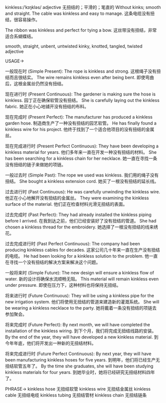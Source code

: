 kinkless:/ˈkɪŋkləs/
adjective
无扭结的；平滑的；笔直的
Without kinks; smooth and straight.
The cable was kinkless and easy to manage. 这条电缆没有扭结，很容易操作。

The ribbon was kinkless and perfect for tying a bow.  这丝带没有扭结，非常适合系蝴蝶结。

smooth, straight, unbent, untwisted
kinky, knotted, tangled, twisted
adjective


USAGE->

一般现在时 (Simple Present):
The rope is kinkless and strong.  这根绳子没有扭结而且很结实。
The wire remains kinkless even after being bent.  即使弯曲后，这根金属丝仍然没有扭结。


现在进行时 (Present Continuous):
The gardener is making sure the hose is kinkless. 园丁正在确保软管没有扭结。
She is carefully laying out the kinkless fabric. 她正在小心地铺开没有扭结的布料。


现在完成时 (Present Perfect):
The manufacturer has produced a kinkless garden hose.  制造商生产了一种没有扭结的园艺软管。
He has finally found a kinkless wire for his project. 他终于找到了一个适合他项目的没有扭结的金属丝。


现在完成进行时 (Present Perfect Continuous):
They have been developing a kinkless material for years.  他们多年来一直在开发一种没有扭结的材料。
She has been searching for a kinkless chain for her necklace. 她一直在寻找一条没有扭结的链子来做她的项链。


一般过去时 (Simple Past):
The rope we used was kinkless. 我们用的绳子没有扭结。
She bought a kinkless extension cord. 她买了一根没有扭结的延长线。


过去进行时 (Past Continuous):
He was carefully unwinding the kinkless wire. 他正在小心地解开没有扭结的金属丝。
They were examining the kinkless surface of the material.  他们正在检查材料光滑无扭结的表面。


过去完成时 (Past Perfect):
They had already installed the kinkless piping before I arrived. 在我到达之前，他们已经安装好了没有扭结的管道。
She had chosen a kinkless thread for the embroidery. 她选择了一根没有扭结的线来绣花。


过去完成进行时 (Past Perfect Continuous):
The company had been producing kinkless cables for decades.  这家公司几十年来一直在生产没有扭结的电缆。
He had been looking for a kinkless solution to the problem. 他一直在寻找一个没有扭结的解决方案来解决这个问题。


一般将来时 (Simple Future):
The new design will ensure a kinkless flow of water.  新的设计将确保水流顺畅无阻。
This material will remain kinkless even under pressure.  即使在压力下，这种材料也将保持无扭结。


将来进行时 (Future Continuous):
They will be using a kinkless pipe for the new irrigation system. 他们将使用无扭结的管道来建造新的灌溉系统。
She will be wearing a kinkless necklace to the party. 她将戴着一条没有扭结的项链去参加聚会。


将来完成时 (Future Perfect):
By next month, we will have completed the installation of the kinkless wiring. 到下个月，我们将完成无扭结线路的安装。
By the end of the year, they will have developed a new kinkless material. 到今年年底，他们将开发出一种新的无扭结材料。


将来完成进行时 (Future Perfect Continuous):
By next year, they will have been manufacturing kinkless hoses for five years. 到明年，他们将已经生产无扭结软管五年了。
By the time she graduates, she will have been studying kinkless materials for four years. 到她毕业时，她将已经研究无扭结材料四年了。


PHRASE->
kinkless hose 无扭结软管
kinkless wire 无扭结金属丝
kinkless cable 无扭结电缆
kinkless tubing 无扭结管材
kinkless chain 无扭结链条
